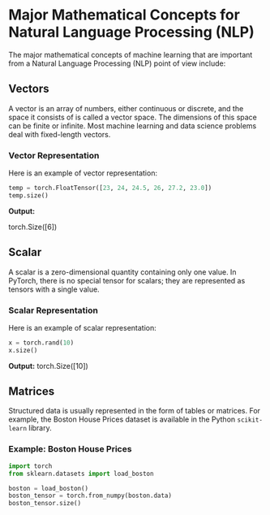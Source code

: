 # Major Mathematical Concepts for Natural Language Processing (NLP)

The major mathematical concepts of machine learning that are important from a Natural Language Processing (NLP) point of view include:
 
## Vectors

A vector is an array of numbers, either continuous or discrete, and the space it consists of is called a vector space. The dimensions of this space can be finite or infinite. Most machine learning and data science problems deal with fixed-length vectors.

### Vector Representation

Here is an example of vector representation:

```python
temp = torch.FloatTensor([23, 24, 24.5, 26, 27.2, 23.0])
temp.size()
```
**Output:**

torch.Size([6])

## Scalar

A scalar is a zero-dimensional quantity containing only one value. In PyTorch, there is no special tensor for scalars; they are represented as tensors with a single value.

### Scalar Representation

Here is an example of scalar representation:

```python
x = torch.rand(10)
x.size()
```
**Output:**
torch.Size([10])

## Matrices

Structured data is usually represented in the form of tables or matrices. For example, the Boston House Prices dataset is available in the Python `scikit-learn` library.

### Example: Boston House Prices

```python
import torch
from sklearn.datasets import load_boston

boston = load_boston()
boston_tensor = torch.from_numpy(boston.data)
boston_tensor.size()

```

